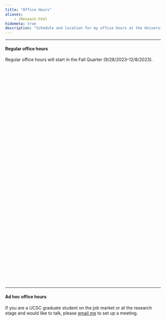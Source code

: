 ```yaml
---
title: "Office Hours"
aliases:
    - /Reseach.html
hidemeta: true
description: "Schedule and location for my office hours at the University of California, Santa Cruz."
---
```


--- 

#### Regular office hours

Regular office hours will start in the Fall Quarter (9/28/2023–12/8/2023). 

<!-- Calendly inline widget begin -->
<div class="calendly-inline-widget" data-url="https://calendly.com/kansoy/2023?hide_event_type_details=1&hide_gdpr_banner=1" style="min-width:320px;height:700px;"></div>
<script type="text/javascript" src="https://assets.calendly.com/assets/external/widget.js" async></script>
<!-- Calendly inline widget end -->

---

#### Ad hoc office hours

If you are a UCSC graduate student on the job market or at the research stage and would like to talk, please [email me](mailto:f.kansoy@warwick.ac.uk) to set up a meeting.
